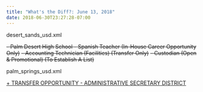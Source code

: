 ```yaml
---
title: "What's the Diff?: June 13, 2018"
date: 2018-06-30T23:27:28-07:00
---
```


desert_sands_usd.xml

<del>-    Palm Desert High School - Spanish Teacher (In-House Career Opportunity Only)</del>
<del>-    Accounting Technician (Facilities) (Transfer Only)</del>
<del>-    Custodian (Open &amp; Promotional) (To Establish A List)</del>

palm_springs_usd.xml

<ins>+    TRANSFER OPPORTUNITY - ADMINISTRATIVE SECRETARY DISTRICT </ins>
